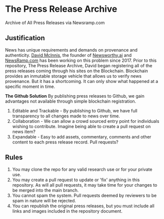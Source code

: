 # The Press Release Archive

Archive of All Press Releases via Newsramp.com

## Justification

News has unique requirements and demands on provenance and authenticity. [David McInnis](https://www.linkedin.com/in/davidmcinnis/), the founder of [Newsworthy.ai](https://newsworthy.ai) and [NewsRamp.com](https://newsramp.com) has been working on this problem since 2017. Prior to this repository, The Press Release Archive, David began registering all of the press releases coming through his sites on the Blockchain. Blockchain provides an inmutable storage vehicle that allows us to verify news provenance. But it has a shortcoming. It can only show what happened at a specific moment in time. 

**The Github Solution** 
By publishing press releases to Github, we gain advantages not available through simple blockchain registration. 

1. Editable and Trackable - By publishing to Github, we have full transparency to all changes made to news over time.
2. Collaboration - We can allow a crowd sourced entry point for individuals wishing to contribute. Imagine being able to create a pull request on news item?
3. Expandable - Easy to add assets, commentary, comments and other content to each press release record. Pull requests?

## Rules

1. You may clone the repo for any valid research use or for your private use.
2. You may create a pull request to update or 'fix' anything in this repository. As will all pull requests, it may take time for your changes to be merged into the main branch.
3. You cannot spam the system. Pull requests deemed by reviewers to be spam in nature will be rejected.
4. You can republish the original press releases, but you must include all links and images included in the repository document.
